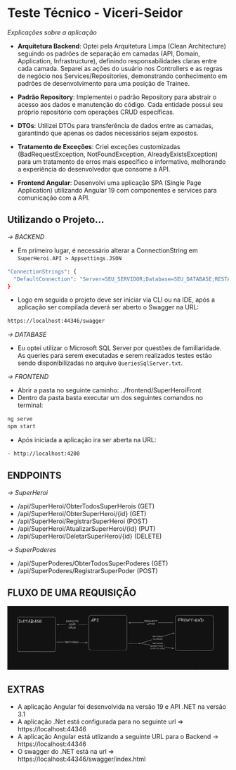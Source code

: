 # Teste Técnico - Viceri-Seidor

*Explicações sobre a aplicação*

- **Arquitetura Backend**: Optei pela Arquitetura Limpa (Clean Architecture) seguindo os padrões de separação em camadas (API, Domain, Application, Infrastructure), definindo responsabilidades claras entre cada camada. Separei as ações do usuário nos Controllers e as regras de negócio nos Services/Repositories, demonstrando conhecimento em padrões de desenvolvimento para uma posição de Trainee.

- **Padrão Repository**: Implementei o padrão Repository para abstrair o acesso aos dados e manutenção do código. Cada entidade possui seu próprio repositório com operações CRUD específicas.

- **DTOs**: Utilizei DTOs para transferência de dados entre as camadas, garantindo que apenas os dados necessários sejam expostos.

- **Tratamento de Exceções**: Criei exceções customizadas (BadRequestException, NotFoundException, AlreadyExistsException) para um tratamento de erros mais específico e informativo, melhorando a experiência do desenvolvedor que consome a API.

- **Frontend Angular**: Desenvolvi uma aplicação SPA (Single Page Application) utilizando Angular 19 com componentes e services para comunicação com a API.

## Utilizando o Projeto...

*-> BACKEND*
- Em primeiro lugar, é necessário alterar a ConnectionString em `SuperHeroi.API > Appsettings.JSON`
```bash
"ConnectionStrings": {
  "DefaultConnection": "Server=SEU_SERVIDOR;Database=SEU_DATABASE;RESTANTE_DA_CONNECTIONSTRING;"
}
``` 
- Logo em seguida o projeto deve ser iniciar via CLI ou na IDE, após a aplicação ser compilada deverá ser aberto o Swagger na URL: 
```bash
https://localhost:44346/swagger
``` 
*-> DATABASE*

- Eu optei utilizar o Microsoft SQL Server por questões de familiaridade. As queries para serem executadas e serem realizados testes estão sendo disponibilizadas no arquivo `QueriesSqlServer.txt`.

*-> FRONTEND*
- Abrir a pasta no seguinte caminho: ../frontend/SuperHeroiFront
- Dentro da pasta basta executar um dos seguintes comandos no terminal:
```bash
ng serve
npm start 
```
- Após iniciada a aplicação ira ser aberta na URL:
```bash
- http://localhost:4200
```

## ENDPOINTS

*-> SuperHeroi*

- /api/SuperHeroi/ObterTodosSuperHerois (GET)
- /api/SuperHeroi/ObterSuperHeroi/{id} (GET)
- /api/SuperHeroi/RegistrarSuperHeroi (POST)
- /api/SuperHeroi/AtualizarSuperHeroi/{id} (PUT)
- /api/SuperHeroi/DeletarSuperHeroi/{id} (DELETE) 

*-> SuperPoderes*
- /api/SuperPoderes/ObterTodosSuperPoderes (GET)
- /api/SuperPoderes/RegistrarSuperPoder (POST)

## FLUXO DE UMA REQUISIÇÃO

![alt text](FLUXO.png)

## EXTRAS

- A aplicação Angular foi desenvolvida na versão 19 e API .NET na versão 3.1
- A aplicação .Net está configurada para no seguinte url => https://localhost:44346
- A aplicação Angular está utlizando a seguinte URL para o Backend -> https://localhost:44346
- O swagger do .NET está na url => https://localhost:44346/swagger/index.html
